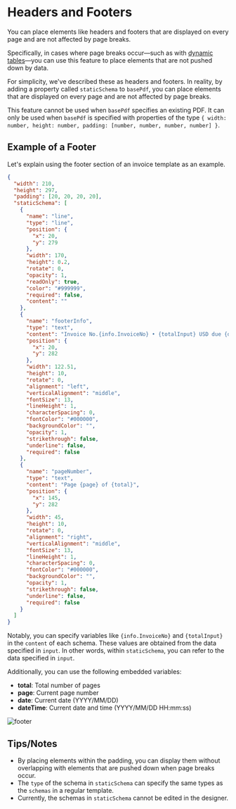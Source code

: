 # Headers and Footers

You can place elements like headers and footers that are displayed on every page and are not affected by page breaks.

Specifically, in cases where page breaks occur—such as with [dynamic tables](/docs/tables)—you can use this feature to place elements that are not pushed down by data.

For simplicity, we've described these as headers and footers. In reality, by adding a property called `staticSchema` to `basePdf`, you can place elements that are displayed on every page and are not affected by page breaks.

This feature cannot be used when `basePdf` specifies an existing PDF. It can only be used when `basePdf` is specified with properties of the type `{ width: number, height: number, padding: [number, number, number, number] }`.

## Example of a Footer

Let's explain using the footer section of an invoice template as an example.

```json
{
  "width": 210,
  "height": 297,
  "padding": [20, 20, 20, 20],
  "staticSchema": [
    {
      "name": "line",
      "type": "line",
      "position": {
        "x": 20,
        "y": 279
      },
      "width": 170,
      "height": 0.2,
      "rotate": 0,
      "opacity": 1,
      "readOnly": true,
      "color": "#999999",
      "required": false,
      "content": ""
    },
    {
      "name": "footerInfo",
      "type": "text",
      "content": "Invoice No.{info.InvoiceNo} • {totalInput} USD due {date}",
      "position": {
        "x": 20,
        "y": 282
      },
      "width": 122.51,
      "height": 10,
      "rotate": 0,
      "alignment": "left",
      "verticalAlignment": "middle",
      "fontSize": 13,
      "lineHeight": 1,
      "characterSpacing": 0,
      "fontColor": "#000000",
      "backgroundColor": "",
      "opacity": 1,
      "strikethrough": false,
      "underline": false,
      "required": false
    },
    {
      "name": "pageNumber",
      "type": "text",
      "content": "Page {page} of {total}",
      "position": {
        "x": 145,
        "y": 282
      },
      "width": 45,
      "height": 10,
      "rotate": 0,
      "alignment": "right",
      "verticalAlignment": "middle",
      "fontSize": 13,
      "lineHeight": 1,
      "characterSpacing": 0,
      "fontColor": "#000000",
      "backgroundColor": "",
      "opacity": 1,
      "strikethrough": false,
      "underline": false,
      "required": false
    }
  ]
}
```

Notably, you can specify variables like `{info.InvoiceNo}` and `{totalInput}` in the `content` of each schema. These values are obtained from the data specified in `input`. In other words, within `staticSchema`, you can refer to the data specified in `input`.

Additionally, you can use the following embedded variables:

- **total**: Total number of pages
- **page**: Current page number
- **date**: Current date (YYYY/MM/DD)
- **dateTime**: Current date and time (YYYY/MM/DD HH:mm:ss)

![footer](/img/footer.png)

## Tips/Notes

- By placing elements within the padding, you can display them without overlapping with elements that are pushed down when page breaks occur.
- The `type` of the schema in `staticSchema` can specify the same types as the `schemas` in a regular template.
- Currently, the schemas in `staticSchema` cannot be edited in the designer.